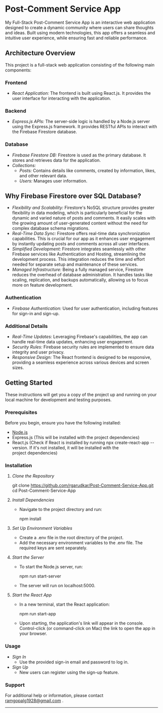 # Post-Comment Service App

My Full-Stack Post-Comment Service App is an interactive web application designed to create a dynamic community where users can share thoughts and ideas. Built using modern technologies, this app offers a seamless and intuitive user experience, while ensuring fast and reliable performance.

## Architecture Overview

This project is a full-stack web application consisting of the following main components:

### Frontend
- *React Application:* The frontend is built using React.js. It provides the user interface for interacting with the application.

### Backend
- *Express.js APIs:* The server-side logic is handled by a Node.js server using the Express.js framework. It provides RESTful APIs to interact with the Firebase Firestore database.

### Database
- *Firebase Firestore DB:* Firestore is used as the primary database. It stores and retrieves data for the application.
- *Collections:*
  - *Posts:* Contains details like comments, created by information, likes, and other relevant data.
  - *Users:* Manages user information.

## Why Firebase Firestore over SQL Database?

- *Flexibility and Scalability:* Firestore's NoSQL structure provides greater flexibility in data modeling, which is particularly beneficial for the dynamic and varied nature of posts and comments. It easily scales with the growing amount of user-generated content without the need for complex database schema migrations.
- *Real-Time Data Sync:* Firestore offers real-time data synchronization capabilities. This is crucial for our app as it enhances user engagement by instantly updating posts and comments across all user interfaces.
- *Simplified Development:* Firestore integrates seamlessly with other Firebase services like Authentication and Hosting, streamlining the development process. This integration reduces the time and effort needed for separate setup and maintenance of these services.
- *Managed Infrastructure:* Being a fully managed service, Firestore reduces the overhead of database administration. It handles tasks like scaling, replication, and backups automatically, allowing us to focus more on feature development.

### Authentication
- *Firebase Authentication:* Used for user authentication, including features for sign-in and sign-up.

### Additional Details
- *Real-Time Updates:* Leveraging Firebase's capabilities, the app can handle real-time data updates, enhancing user engagement.
- *Security Rules:* Firebase security rules are implemented to ensure data integrity and user privacy.
- *Responsive Design:* The React frontend is designed to be responsive, providing a seamless experience across various devices and screen sizes.

## Getting Started

These instructions will get you a copy of the project up and running on your local machine for development and testing purposes.

### Prerequisites

Before you begin, ensure you have the following installed:
- [Node.js](https://nodejs.org/)
- Express.js (This will be installed with the project dependencies)
- React.js (Check if React is installed by running npx create-react-app --version. If it's not installed, it will be installed with the project dependencies)

### Installation

1. *Clone the Repository*
   
   git clone https://github.com/rgarudkar/Post-Comment-Service-App.git
   cd Post-Comment-Service-App
   

2. *Install Dependencies*
   - Navigate to the project directory and run:
     
     npm install
     

3. *Set Up Environment Variables*
   - Create a .env file in the root directory of the project.
   - Add the necessary environment variables to the .env file. The required keys are sent separately.

4. *Start the Server*
   - To start the Node.js server, run:
     
     npm run start-server
     
   - The server will run on localhost:5000.

5. *Start the React App*
   - In a new terminal, start the React application:
     
     npm run start-app
     
   - Upon starting, the application's link will appear in the console. Control-click (or command-click on Mac) the link to open the app in your browser.

### Usage

- *Sign In*
  - Use the provided sign-in email and password to log in.
- *Sign Up*
  - New users can register using the sign-up feature.

### Support

For additional help or information, please contact ramgopalg1928@gmail.com .

---


